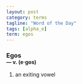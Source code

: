 ```yaml
---
layout: post
category: terms
tagline: "Word of the Day"
tags: [alpha_e]
term: egos
---
```


<h3>Egos<br/> <small>&mdash; v. (e<span>&middot;</span>gos)</small></h3>
<p><ol>
<li>an exiting vowel</li>
</ol></p>
